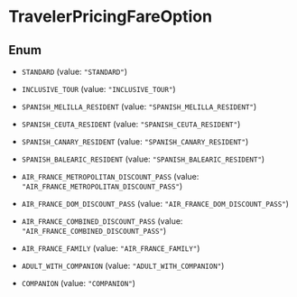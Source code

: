 

# TravelerPricingFareOption

## Enum


* `STANDARD` (value: `"STANDARD"`)

* `INCLUSIVE_TOUR` (value: `"INCLUSIVE_TOUR"`)

* `SPANISH_MELILLA_RESIDENT` (value: `"SPANISH_MELILLA_RESIDENT"`)

* `SPANISH_CEUTA_RESIDENT` (value: `"SPANISH_CEUTA_RESIDENT"`)

* `SPANISH_CANARY_RESIDENT` (value: `"SPANISH_CANARY_RESIDENT"`)

* `SPANISH_BALEARIC_RESIDENT` (value: `"SPANISH_BALEARIC_RESIDENT"`)

* `AIR_FRANCE_METROPOLITAN_DISCOUNT_PASS` (value: `"AIR_FRANCE_METROPOLITAN_DISCOUNT_PASS"`)

* `AIR_FRANCE_DOM_DISCOUNT_PASS` (value: `"AIR_FRANCE_DOM_DISCOUNT_PASS"`)

* `AIR_FRANCE_COMBINED_DISCOUNT_PASS` (value: `"AIR_FRANCE_COMBINED_DISCOUNT_PASS"`)

* `AIR_FRANCE_FAMILY` (value: `"AIR_FRANCE_FAMILY"`)

* `ADULT_WITH_COMPANION` (value: `"ADULT_WITH_COMPANION"`)

* `COMPANION` (value: `"COMPANION"`)



